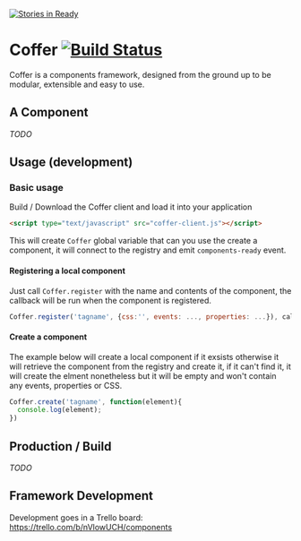 [![Stories in Ready](https://badge.waffle.io/gdotdesign/coffer.png?label=ready)](https://waffle.io/gdotdesign/coffer)
# Coffer [![Build Status](https://travis-ci.org/gdotdesign/coffer.png?branch=master)](https://travis-ci.org/gdotdesign/coffer)

Coffer is a components framework, designed from the ground up to be modular, extensible and easy to use.

## A Component

*TODO*

## Usage (development)

### Basic usage
Build / Download the Coffer client and load it into your application

```html
<script type="text/javascript" src="coffer-client.js"></script>
```

This will create `Coffer` global variable that can you use the create a component, it will connect to the registry and emit `components-ready` event.

#### Registering a local component
Just call `Coffer.register` with the name and contents of the component, the callback will be run when the component is registered.
```JavaScript
Coffer.register('tagname', {css:'', events: ..., properties: ...}), callback)
````

#### Create a component
The example below will create a local component if it exsists otherwise it will retrieve the component from the registry and create it, if it can't find it, it will create the elment nonetheless but it will be empty and won't contain any events, properties or CSS.
```JavaScript
Coffer.create('tagname', function(element){
  console.log(element);
})
```

## Production / Build

*TODO*
    
## Framework Development
Development goes in a Trello board: https://trello.com/b/nVlowUCH/components
